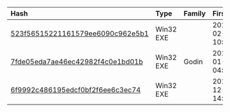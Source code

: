 |Hash|Type|Family|First_Seen|Name|
|:--|:--|:--|:--|:--|
|[523f56515221161579ee6090c962e5b1](https://www.virustotal.com/gui/file/523f56515221161579ee6090c962e5b1)|Win32 EXE||2013-02-19 10:38:42|myfile.exe|
|[7fde05eda7ae46ec42982f4c0e1bd01b](https://www.virustotal.com/gui/file/7fde05eda7ae46ec42982f4c0e1bd01b)|Win32 EXE|Godin|2013-01-13 04:55:31|a058287ad385361f_ctfmon.exe|
|[6f9992c486195edcf0bf2f6ee6c3ec74](https://www.virustotal.com/gui/file/6f9992c486195edcf0bf2f6ee6c3ec74)|Win32 EXE||2012-12-19 14:12:28|VirusShare_6f9992c486195edcf0bf2f6ee6c3ec74|
